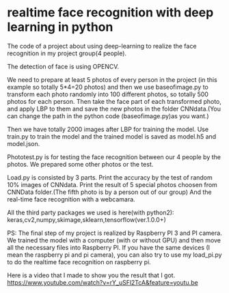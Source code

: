 # realtime face recognition with deep learning in python

The code of a project about using deep-learning to realize the face recognition in my project group(4 people).

The detection of face is using OPENCV.

We need to prepare at least 5 photos of every person in the project (in this example so totally 5*4=20 photos) and then we use baseofimage.py to transform each photo randomly into 100 different photos, so totally 500 photos for each person. Then take the face part of each transformed photo, and apply LBP to them and save the new photos in the folder CNNdata.(You can change the path in the python code (baseofimage.py)as you want.)

Then we have totally 2000 images after LBP for training the model. Use train.py to train the model and the trained model is saved as model.h5 and model.json.

Phototest.py is for testing the face recognition between our 4 people by the photos. We prepared some other photos or the test.

Load.py is consisted by 3 parts. Print the accuracy by the test of random 10% images of CNNdata. Print the result of 5 special photos choosen from CNNData folder.(The fifth photo is by a person out of our group) And the real-time face recognition with a webcamara.

All the third party packages we used is here(with python2): keras,cv2,numpy,skimage,sklearn,tensorflow(ver.1.0.0+)

PS: The final step of my project is realized by Raspberry PI 3 and PI camera. We trained the model with a computer (with or without GPU) and then move all the necessary files into Raspberry PI. If you have the same devices (I mean the raspberry pi and pi camera), you can also try to use my load_pi.py to do the realtime face recognition on raspberry pi.

Here is a video that I made to show you the result that I got.  https://www.youtube.com/watch?v=rY_uSFl2TcA&feature=youtu.be
